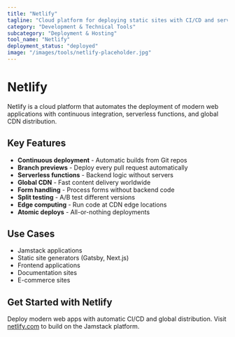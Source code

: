 ```yaml
---
title: "Netlify"
tagline: "Cloud platform for deploying static sites with CI/CD and serverless functions"
category: "Development & Technical Tools"
subcategory: "Deployment & Hosting"
tool_name: "Netlify"
deployment_status: "deployed"
image: "/images/tools/netlify-placeholder.jpg"
---
```


# Netlify

Netlify is a cloud platform that automates the deployment of modern web applications with continuous integration, serverless functions, and global CDN distribution.

## Key Features

- **Continuous deployment** - Automatic builds from Git repos
- **Branch previews** - Deploy every pull request automatically
- **Serverless functions** - Backend logic without servers
- **Global CDN** - Fast content delivery worldwide
- **Form handling** - Process forms without backend code
- **Split testing** - A/B test different versions
- **Edge computing** - Run code at CDN edge locations
- **Atomic deploys** - All-or-nothing deployments

## Use Cases

- Jamstack applications
- Static site generators (Gatsby, Next.js)
- Frontend applications
- Documentation sites
- E-commerce sites

## Get Started with Netlify

Deploy modern web apps with automatic CI/CD and global distribution. Visit [netlify.com](https://netlify.com) to build on the Jamstack platform.